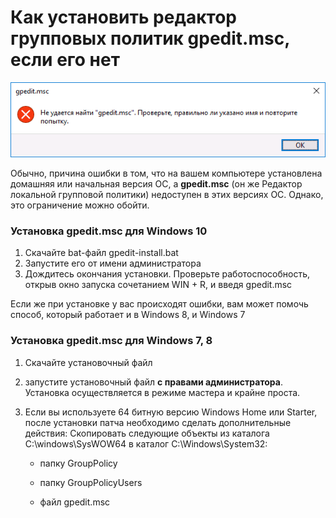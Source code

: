 # Как установить редактор групповых политик gpedit.msc, если его нет

  ![Ошибка gpedit.msc](/images/gpedit/cannot_find_gpedit_error.png "Ошибка - редактор групповых политик не найден")
  
Обычно, причина ошибки в том, что на вашем компьютере установлена домашняя или начальная версия ОС, а **gpedit.msc** (он же Редактор локальной групповой политики) недоступен в этих версиях ОС. Однако, это ограничение можно обойти.

### Установка gpedit.msc для Windows 10

1. Скачайте bat-файл gpedit-install.bat
2. Запустите его от имени администратора
3. Дождитесь окончания установки. Проверьте работоспособность, открыв окно запуска сочетанием WIN + R, и введя gpedit.msc

Если же при установке у вас происходят ошибки, вам может помочь способ, который работает и в Windows 8, и Windows 7

### Установка gpedit.msc для Windows 7, 8

1. Скачайте установочный файл
2. запустите установочный файл **с правами администратора**. Установка осуществляется в режиме мастера и крайне проста.
3. Если вы используете 64 битную версию Windows Home или Starter, после установки патча необходимо сделать дополнительные действия:
   Скопировать следующие объекты из каталога C:\windows\SysWOW64 в каталог C:\Windows\System32:
 
   + папку GroupPolicy
   
   + папку GroupPolicyUsers
   
   + файл gpedit.msc

